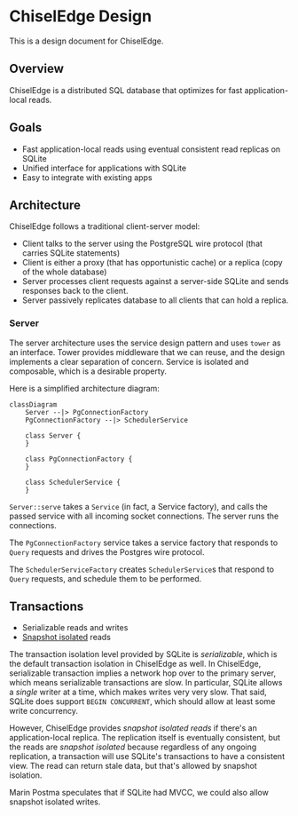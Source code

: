 # ChiselEdge Design

This is a design document for ChiselEdge.

## Overview

ChiselEdge is a distributed SQL database that optimizes for fast application-local reads.

## Goals

* Fast application-local reads using eventual consistent read replicas on SQLite
* Unified interface for applications with SQLite
* Easy to integrate with existing apps

## Architecture

ChiselEdge follows a traditional client-server model:

* Client talks to the server using the PostgreSQL wire protocol (that carries SQLite statements)
* Client is either a proxy (that has opportunistic cache) or a replica (copy of the whole database)
* Server processes client requests against a server-side SQLite and sends responses back to the client.
* Server passively replicates database to all clients that can hold a replica.

### Server

The server architecture uses the service design pattern and uses `tower` as an interface. Tower provides middleware that we can reuse, and the design implements a clear separation of concern. Service is isolated and composable, which is a desirable property.

Here is a simplified architecture diagram:

```mermaid
classDiagram
    Server --|> PgConnectionFactory
    PgConnectionFactory --|> SchedulerService

    class Server {
    }

    class PgConnectionFactory {
    }

    class SchedulerService {
    }
```

`Server::serve` takes a `Service` (in fact, a Service factory), and calls the passed service with all incoming socket connections. The server runs the connections.

The `PgConnectionFactory` service takes a service factory that responds to `Query` requests and drives the Postgres wire protocol.

The `SchedulerServiceFactory` creates `SchedulerService`s that respond to `Query` requests, and schedule them to be performed.

## Transactions

* Serializable reads and writes
* [Snapshot isolated](https://jepsen.io/consistency/models/snapshot-isolation) reads

The transaction isolation level provided by SQLite is *serializable*, which is the default transaction isolation in ChiselEdge as well. In ChiselEdge, serializable transaction implies a network hop over to the primary server, which means serializable transactions are slow. In particular, SQLite allows a *single* writer at a time, which makes writes very very slow. That said, SQLite does support `BEGIN CONCURRENT`, which should allow at least some write concurrency.

However, ChiselEdge provides *snapshot isolated reads* if there's an application-local replica. The replication itself is eventually consistent, but the reads are *snapshot isolated* because regardless of any ongoing replication, a transaction will use SQLite's transactions to have a consistent view. The read can return stale data, but that's allowed by snapshot isolation.

Marin Postma speculates that if SQLite had MVCC, we could also allow snapshot isolated writes.
